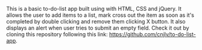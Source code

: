 This is a basic to-do-list app built using with HTML, CSS and jQuery.
It allows the user to add items to a list, mark cross out the item as soon as it's completed by double clicking and remove them clicking X button.
It also displays an alert when user tries to submit an empty field. 
Check it out by cloning this repository following this link: https://github.com/cnjlv/to-do-list-app.
